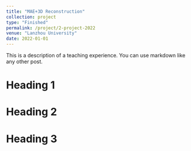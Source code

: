 ```yaml
---
title: "MAE+3D Reconstruction"
collection: project
type: "Finished"
permalink: /project/2-project-2022
venue: "Lanzhou University"
date: 2022-01-01
---
```


This is a description of a teaching experience. You can use markdown like any other post.

Heading 1
======

Heading 2
======

Heading 3
======

